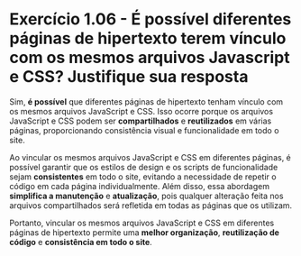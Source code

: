 # Exercício 1.06 - É possível diferentes páginas de hipertexto terem vínculo com os mesmos arquivos Javascript e CSS? Justifique sua resposta

Sim, **é possível** que diferentes páginas de hipertexto tenham vínculo com os
mesmos arquivos JavaScript e CSS. Isso ocorre porque os arquivos JavaScript e
CSS podem ser **compartilhados** e **reutilizados** em várias páginas,
proporcionando consistência visual e funcionalidade em todo o site.

Ao vincular os mesmos arquivos JavaScript e CSS em diferentes páginas, é
possível garantir que os estilos de design e os scripts de funcionalidade sejam
**consistentes** em todo o site, evitando a necessidade de repetir o código em
cada página individualmente. Além disso, essa abordagem **simplifica a
manutenção** e **atualização**, pois qualquer alteração feita nos arquivos
compartilhados será refletida em todas as páginas que os utilizam.

Portanto, vincular os mesmos arquivos JavaScript e CSS em diferentes páginas de
hipertexto permite uma **melhor organização**, **reutilização de código** e
**consistência em todo o site**.

